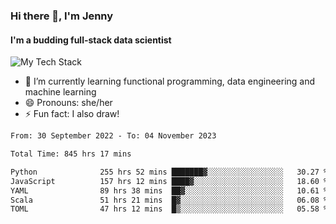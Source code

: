 ### Hi there 👋, I'm Jenny
#### I'm a budding full-stack data scientist

![My Tech Stack](https://github-readme-tech-stack.vercel.app/api/cards?fontFamily=Roboto+&lineCount=2&titleAlign=center&align=center&theme=catppuccin_mocha&line1=python%2Cpython%2C3776AB%3Bscala%2Cscala%2CDC322F%3Bdatabricks%2Cdatabricks%2CFF3621%3Bdocker%2Cdocker%2C2496ED%3B&line2=amazonaws%2Caws%2C232F3E%3Bdatabricks%2CFF3621%3Bpytorch%2Cpytorch%2CEE4C2C%3Bmlflow%2Cmlflow%2C0194E2%3B)


- 🌱 I’m currently learning functional programming, data engineering and machine learning
- 😄 Pronouns: she/her 
- ⚡ Fun fact: I also draw! 

<!--START_SECTION:waka-->

```txt
From: 30 September 2022 - To: 04 November 2023

Total Time: 845 hrs 17 mins

Python              255 hrs 52 mins ███████▓░░░░░░░░░░░░░░░░░   30.27 %
JavaScript          157 hrs 12 mins ████▓░░░░░░░░░░░░░░░░░░░░   18.60 %
YAML                89 hrs 38 mins  ██▓░░░░░░░░░░░░░░░░░░░░░░   10.61 %
Scala               51 hrs 21 mins  █▓░░░░░░░░░░░░░░░░░░░░░░░   06.08 %
TOML                47 hrs 12 mins  █▒░░░░░░░░░░░░░░░░░░░░░░░   05.58 %
```

<!--END_SECTION:waka-->
